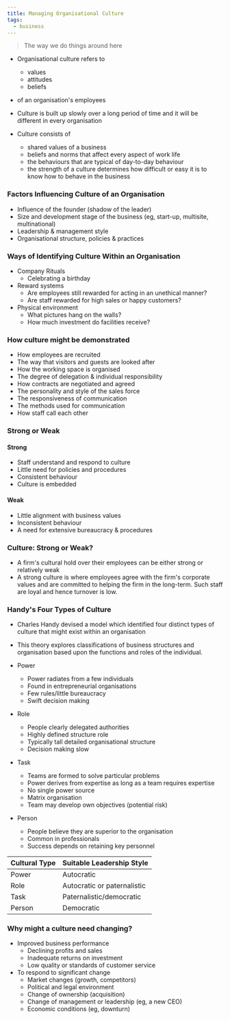```yaml
---
title: Managing Organisational Culture
tags:
  - business
---
```

> The way we do things around here

- Organisational culture refers to
	- values
	- attitudes
	- beliefs
- of an organisation's employees
- Culture is built up slowly over a long period of time and it will be different in every organisation

- Culture consists of
	- shared values of a business
	- beliefs and norms that affect every aspect of work life
	- the behaviours that are typical of day-to-day behaviour
	- the strength of a culture determines how difficult or easy it is to know how to behave in the business
### Factors Influencing Culture of an Organisation

- Influence of the founder (shadow of the leader)
- Size and development stage of the business (eg, start-up, multisite, multinational)
- Leadership & management style
- Organisational structure, policies & practices
### Ways of Identifying Culture Within an Organisation

- Company Rituals
	- Celebrating a birthday
- Reward systems
	- Are employees still rewarded for acting in an unethical manner?
	- Are staff rewarded for high sales or happy customers?
- Physical environment
	- What pictures hang on the walls?
	- How much investment do facilities receive?
### How culture might be demonstrated

- How employees are recruited
- The way that visitors and guests are looked after
- How the working space is organised
- The degree of delegation & individual responsibility
- How contracts are negotiated and agreed
- The personality and style of the sales force
- The responsiveness of communication
- The methods used for communication
- How staff call each other

### Strong or Weak

#### Strong

- Staff understand and respond to culture
- Little need for policies and procedures
- Consistent behaviour
- Culture is embedded

#### Weak

- Little alignment with business values
- Inconsistent behaviour
- A need for extensive bureaucracy & procedures

### Culture: Strong or Weak?

- A firm's cultural hold over their employees can be either strong or relatively weak
- A strong culture is where employees agree with the firm's corporate values and are committed to helping the firm in the long-term. Such staff are loyal and hence turnover is low.


### Handy's Four Types of Culture

- Charles Handy devised a model which identified four distinct types of culture that might exist within an organisation
- This theory explores classifications of business structures and organisation based upon the functions and roles of the individual.

- Power
	- Power radiates from a few individuals
	- Found in entrepreneurial organisations
	- Few rules/little bureaucracy
	- Swift decision making
- Role
	- People clearly delegated authorities
	- Highly defined structure role 
	- Typically tall detailed organisational structure
	- Decision making slow
- Task
	- Teams are formed to solve particular problems
	- Power derives from expertise as long as a team requires expertise
	- No single power source
	- Matrix organisation
	- Team may develop own objectives (potential risk)
- Person
	- People believe they are superior to the organisation
	- Common in professionals
	- Success depends on retaining key personnel

| Cultural Type | Suitable Leadership Style   |
|---------------|-----------------------------|
| Power         | Autocratic                  |
| Role          | Autocratic or paternalistic |
| Task          | Paternalistic/democratic    |
| Person        | Democratic                  |

### Why might a culture need changing?

- Improved business performance
	- Declining profits and sales
	- Inadequate returns on investment
	- Low quality or standards of customer service
- To respond to significant change
	- Market changes (growth, competitors)
	- Political and legal environment
	- Change of ownership (acquisition)
	- Change of management or leadership (eg, a new CEO)
	- Economic conditions (eg, downturn)
